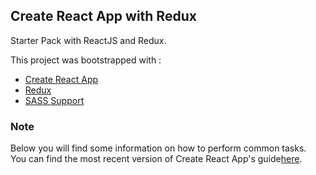 ## Create React App with Redux

Starter Pack with ReactJS and Redux.

This project was bootstrapped with :

* [Create React App](https://github.com/facebookincubator/create-react-app)
* [Redux](https://github.com/reactjs/redux)
* [SASS Support](https://github.com/rickharrison/create-react-app-sass)

### Note

Below you will find some information on how to perform common tasks.<br>
You can find the most recent version of Create React App's guide[here](https://github.com/facebookincubator/create-react-app/blob/master/packages/react-scripts/template/README.md).